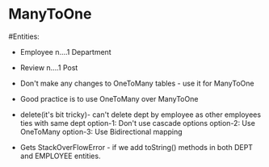# ManyToOne

#Entities:

- Employee n....1 Department
- Review n....1 Post


- Don't make any changes to OneToMany tables - use it for ManyToOne
- Good practice is to use OneToMany over ManyToOne
- delete(it's bit tricky)- can't delete dept by employee as other employees ties with same dept
  option-1: Don't use cascade options
  option-2: Use OneToMany
  option-3: Use Bidirectional mapping
  
 - Gets StackOverFlowError - if we add toString() methods in both DEPT and EMPLOYEE entities. 
